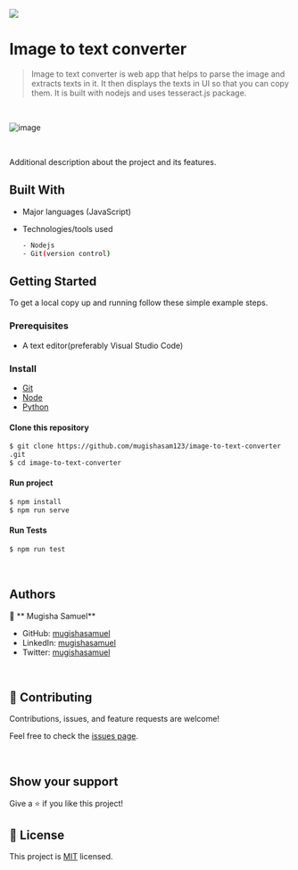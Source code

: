 ![](https://img.shields.io/badge/Reader-blue)

# Image to text converter

> Image to text converter is web app that helps to parse the image and extracts texts in it. It then displays the texts in UI so that you can copy them. It is built with nodejs and uses tesseract.js package.

<br/>

![image](https://user-images.githubusercontent.com/90222110/224333560-106bb16d-3e0d-486a-a9dd-eb189d1eede5.png)


<br/>

Additional description about the project and its features.

## Built With

- Major languages (JavaScript)
- Technologies/tools used

  ```bash
  - Nodejs
  - Git(version control)

  ```

## Getting Started

To get a local copy up and running follow these simple example steps.

### Prerequisites

- A text editor(preferably Visual Studio Code)

### Install

- [Git](https://git-scm.com/downloads)
- [Node](https://nodejs.org/en/download/)
- [Python](https://python.org)

#### Clone this repository

```bash
$ git clone https://github.com/mugishasam123/image-to-text-converter
.git
$ cd image-to-text-converter
```
#### Run project

```bash
$ npm install
$ npm run serve
```

#### Run Tests

```bash
$ npm run test
```

<br>

## Authors

👤 ** Mugisha Samuel**

- GitHub: [mugishasamuel](https://github.com/mugishasam123)
- LinkedIn: [mugishasamuel](https://www.linkedin.com/in/mugisha-samuel-55a905208/)
- Twitter: [mugishasamuel](https://twitter.com/mugishasamuel42/)

<br>

## 🤝 Contributing

Contributions, issues, and feature requests are welcome!

Feel free to check the [issues page](https://github.com/mugishasam123/image-to-text-converter/issues).

<br>

## Show your support

Give a ⭐️ if you like this project!

## 📝 License

This project is [MIT](https://opensource.org/licenses/MIT) licensed.

